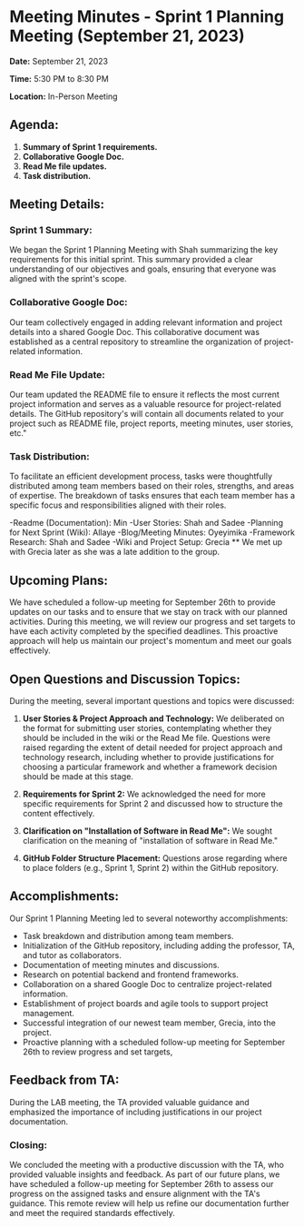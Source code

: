 # **Meeting Minutes - Sprint 1 Planning Meeting (September 21, 2023)**

**Date:** September 21, 2023

**Time:** 5:30 PM to 8:30 PM

**Location:** In-Person Meeting

## **Agenda**:
1. **Summary of Sprint 1 requirements.**
2. **Collaborative Google Doc.**
3. **Read Me file updates.**
4. **Task distribution.**

## **Meeting Details:**

### **Sprint 1 Summary:**
We began the Sprint 1 Planning Meeting with Shah summarizing the key requirements for this initial sprint. This summary provided a clear understanding of our objectives and goals, ensuring that everyone was aligned with the sprint's scope.

### **Collaborative Google Doc:**
Our team collectively engaged in adding relevant information and project details into a shared Google Doc. This collaborative document was established as a central repository to streamline the organization of project-related information.

### **Read Me File Update:**
Our team updated the README file to ensure it reflects the most current project information and serves as a valuable resource for project-related details. The GitHub repository's will contain all documents related to your project such as README file, project reports, meeting minutes, user stories, etc."

### **Task Distribution:**
To facilitate an efficient development process, tasks were thoughtfully distributed among team members based on their roles, strengths, and areas of expertise. The breakdown of tasks ensures that each team member has a specific focus and responsibilities aligned with their roles.

-Readme (Documentation): Min
-User Stories: Shah and Sadee
-Planning for Next Sprint (Wiki): Allaye
-Blog/Meeting Minutes: Oyeyimika
-Framework Research: Shah and Sadee
-Wiki and Project Setup: Grecia
** We met up with Grecia later as she was a late addition to the group.

## **Upcoming Plans:**
We have scheduled a follow-up meeting for September 26th to provide updates on our tasks and to ensure that we stay on track with our planned activities. During this meeting, we will review our progress and set targets to have each activity completed by the specified deadlines. This proactive approach will help us maintain our project's momentum and meet our goals effectively.

## **Open Questions and Discussion Topics:**
During the meeting, several important questions and topics were discussed:

1. **User Stories & Project Approach and Technology:** We deliberated on the format for submitting user stories, contemplating whether they should be included in the wiki or the Read Me file. Questions were raised regarding the extent of detail needed for project approach and technology research, including whether to provide justifications for choosing a particular framework and whether a framework decision should be made at this stage.

2. **Requirements for Sprint 2:** We acknowledged the need for more specific requirements for Sprint 2 and discussed how to structure the content effectively.

3. **Clarification on "Installation of Software in Read Me":** We sought clarification on the meaning of "installation of software in Read Me."

4. **GitHub Folder Structure Placement:** Questions arose regarding where to place folders (e.g., Sprint 1, Sprint 2) within the GitHub repository.

## **Accomplishments:**
Our Sprint 1 Planning Meeting led to several noteworthy accomplishments:

- Task breakdown and distribution among team members.
- Initialization of the GitHub repository, including adding the professor, TA, and tutor as collaborators.
- Documentation of meeting minutes and discussions.
- Research on potential backend and frontend frameworks.
- Collaboration on a shared Google Doc to centralize project-related information.
- Establishment of project boards and agile tools to support project management.
- Successful integration of our newest team member, Grecia, into the project.
- Proactive planning with a scheduled follow-up meeting for September 26th to review progress and set targets,

## **Feedback from TA:**
During the LAB meeting, the TA provided valuable guidance and emphasized the importance of including justifications in our project documentation. 

### **Closing:**
We concluded the meeting with a productive discussion with the TA, who provided valuable insights and feedback. As part of our future plans, we have scheduled a follow-up meeting for September 26th to assess our progress on the assigned tasks and ensure alignment with the TA's guidance. This remote review will help us refine our documentation further and meet the required standards effectively.
